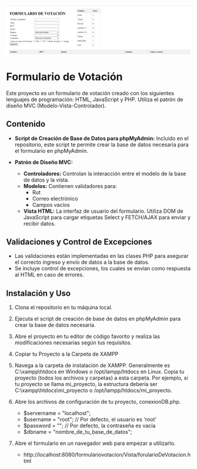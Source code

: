 ![Imagen formulario votación](imagenVista/formularioVotacion.jpg)

# Formulario de Votación

Este proyecto es un formulario de votación creado con los siguientes lenguajes de programación: HTML, JavaScript y PHP. Utiliza el patrón de diseño MVC (Modelo-Vista-Controlador).

## Contenido

- **Script de Creación de Base de Datos para phpMyAdmin:** Incluido en el repositorio, este script te permite crear la base de datos necesaria para el formulario en phpMyAdmin.

- **Patrón de Diseño MVC:**
  - **Controladores:** Controlan la interacción entre el modelo de la base de datos y la vista.
  - **Modelos:** Contienen validadores para:
    - Rut
    - Correo electrónico
    - Campos vacíos
  - **Vista HTML:** La interfaz de usuario del formulario. Utiliza DOM de JavaScript para cargar etiquetas Select y FETCH/AJAX para enviar y recibir datos.
  
## Validaciones y Control de Excepciones

- Las validaciones están implementadas en las clases PHP para asegurar el correcto ingreso y envío de datos a la base de datos.
- Se incluye control de excepciones, los cuales se envían como respuesta al HTML en caso de errores.

## Instalación y Uso

1. Clona el repositorio en tu máquina local.
2. Ejecuta el script de creación de base de datos en phpMyAdmin para crear la base de datos necesaria.
3. Abre el proyecto en tu editor de código favorito y realiza las modificaciones necesarias según tus requisitos.
5. Copiar tu Proyecto a la Carpeta de XAMPP
6. Navega a la carpeta de instalación de XAMPP. Generalmente es C:\xampp\htdocs en Windows o /opt/lampp/htdocs en Linux.
    Copia tu proyecto (todos los archivos y carpetas) a esta carpeta.
    Por ejemplo, si tu proyecto se llama mi_proyecto, la estructura debería ser C:\xampp\htdocs\mi_proyecto o /opt/lampp/htdocs/mi_proyecto.
7. Abre los archivos de configuración de tu proyecto, conexionDB.php.
    - $servername = "localhost";
    - $username = "root"; // Por defecto, el usuario es 'root'
    - $password = ""; // Por defecto, la contraseña es vacía
    - $dbname = "nombre_de_tu_base_de_datos";

8. Abre el formulario en un navegador web para empezar a utilizarlo.
   - http://localhost:8080/formulariovotacion/Vista/forularioDeVotacion.html
